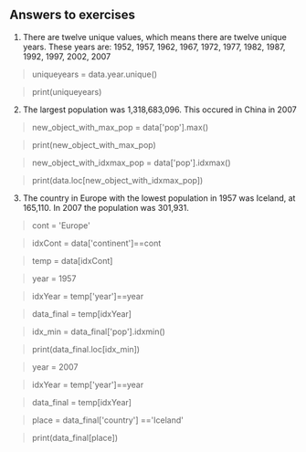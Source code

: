 ## Answers to exercises

1. There are twelve unique values, which means there are twelve unique years. These years are: 1952, 1957, 1962, 1967, 1972, 1977, 1982, 1987, 1992, 1997, 2002, 2007
>uniqueyears = data.year.unique()

> print(uniqueyears)

2. The largest population was 1,318,683,096. This occured in China in 2007
> new_object_with_max_pop = data['pop'].max()

> print(new_object_with_max_pop)

> new_object_with_idxmax_pop = data['pop'].idxmax()

> print(data.loc[new_object_with_idxmax_pop])

3. The country in Europe with the lowest population in 1957 was Iceland, at 165,110. In 2007 the population was 301,931.

> cont = 'Europe'

> idxCont = data['continent']==cont

> temp = data[idxCont]

> year = 1957

> idxYear = temp['year']==year

> data_final = temp[idxYear]

> idx_min = data_final['pop'].idxmin()

>print(data_final.loc[idx_min])

> year = 2007

> idxYear = temp['year']==year

> data_final = temp[idxYear]

> place = data_final['country'] =='Iceland'


> print(data_final[place])
